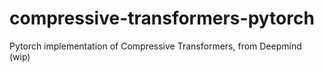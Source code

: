 # compressive-transformers-pytorch
Pytorch implementation of Compressive Transformers, from Deepmind (wip)
